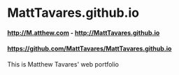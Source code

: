 
# MattTavares.github.io

#### http://M.atthew.com - http://MattTavares.github.io
#### https://github.com/MattTavares/MattTavares.github.io

This is Matthew Tavares' web portfolio